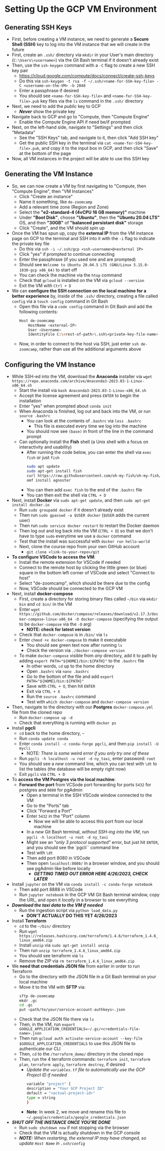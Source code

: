 # Setting Up the GCP VM Environment


## Generating SSH Keys
- First, before creating a VM instance, we need to generate a **Secure Shell (SSH)** key to log into the VM instance that we will create in the future
- First, create an `.ssh/` directory via `mkdir` in your User's main directory (`C:\Users\<username>`) via the Git Bash terminal if it doesn't already exist
- Then, use the `ssh-keygen` command with a `-C` flag to create a new SSH key pair
    - https://cloud.google.com/compute/docs/connect/create-ssh-keys
    - Do this via `ssh-keygen -t rsa -f ~/.ssh/<name-for-SSH-key-file> -C <username-on-the-VM> -b 2048`
    - Enter a passphrase if desired
    - You should see `<name-for-SSH-key-file>` and `<name-for-SSH-key-file>.pub` key files via the `ls` command in the `.ssh/` directory
- Next, we need to add the *public* key to GCP
    - ***Never*** show the private key
- Navigate back to GCP and go to "Compute, then "Compute Engine"
    - Enable the Compute Engine API if need be/if prompted
- Next, on the left-hand side, navigate to "Settings" and then click "Metadata"
    - See the "SSH Keys" tab, and navigate to it, then click "Add SSH key"
    - Get the public SSH key in the terminal via `cat <name-for-SSH-key-file>.pub`, and copy it to the input box in GCP, and then click "Save" at the bottom of the page
- Now, all VM instances in the project will be able to use this SSH key


## Generating the VM Instance
- So, we can now create a VM by first navigating to "Compute, then "Compute Engine", then "VM Instances"
    - Click "Create an instance"
    - Name it something, like `de-zoomcamp`
    - Add a relevant time zone (Region and Zone)
    - Select the **"e2-standard-4 (4vCPU 16 GB memory)"** machine
    - Under **"Boot Disk"**, choose **"Ubuntu"**, then the **"Ubuntu 20.04 LTS"** OS, and then **"30GB"** of **"balanced persistant disk"** storage
    - Click "Create", and the VM should spin up
- Once the VM has spun up, copy the **external IP** from the VM instance page on GCP to the terminal and SSH into it with the `-i` flag to indicate the private key file
    - Do this via `ssh -i ~/.ssh/gcp <ssh-username>@<external IP>`
    - Click "yes" if prompted to continue connecting
    - Enter the passphrase (if you used one and are prompted)
    - Should see `Welcome to Ubuntu 20.04.5 LTS (GNU/Linux 5.15.0-1030-gcp x86_64)` to start off
    - You can check the machine via the `htop` command
    - Check that `gcloud` is installed on the VM via `gcloud --version`
    - Exit the VM with `Ctrl + D`
- We can **configure the SSH connection on the local machine for a better experience** by, inside of the `.ssh/` directory, creating a file called `config` via a `touch config` command in Git Bash
    - Open this file via a `code config` command in Git Bash and add the following contents:
        ```bash 
        Host de-zoomcamp
            HostName <external-IP>
            User <Username>
            IdentityFile C:\<rest-of-path>\.ssh\<private-key-file-name>
        ```
    - Now, in order to connect to the host via SSH, just enter `ssh de-zoomcamp`, rather than use all the additional arguments above


## Configuring the VM Instance
- While SSH-ed into the VM, download the **Anaconda** installer via `wget https://repo.anaconda.com/archive/Anaconda3-2023.03-1-Linux-x86_64.sh`
    - Start the install via `bash Anaconda3-2023.03-1-Linux-x86_64.sh`
    - Accept the license agreement and press `ENTER` to begin the installation
    - Enter "yes" when prompted about `conda init`
    - When Anaconda is finished, log out and back into the VM, *or* run `source .bashrc`
        - You can look at the contents of `.bashrc` via `less .bashrc`
            - This file is executed every time we log into the machine
        - You should now see `(base)` in front of the line in the command prompt
    - Can optionally install the **Fish** shell (a Unix shell with a focus on interactivity and usability)
        - After running the code below, you can enter the shell via `exec fish` or just `fish`
            ```bash
            sudo apt update
            sudo apt-get install fish
            curl https://raw.githubusercontent.com/oh-my-fish/oh-my-fish/master/bin/install | fish
            omf install agnoster
            ```            
        - You can then add `exec fish` to the end of the `.bashrc` file
        - You can then exit the shell via `CTRL + D`
- Next, install **Docker** via `sudo apt-get update`, and then `sudo apt-get install docker.io`
    - Run `sudo groupadd docker` if it doesn't already exist
    - Then run `sudo gpasswd -a $USER docker` (`$USER` adds the current user)
    - Then run `sudo service docker restart` to restart the Docker daemon
    - Then log out and log back into the VM (`CTRL + D`) so that we don't have to type `sudo` everytime we use a `docker` command
    - Test that the install was successful with `docker run hello-world`
    - Next, clone the course repo from your own GitHub account
        - `git clone <link-to-your-repo>/git`
- **To configure VSCode to access the VM**:
    - Install the remote extension for VSCode if needed
    - Connect to the remote host by clicking the little green (or blue) square in the bottom left corner of VSCode and select "Connect to host"
    - Select "de-zoomcamp", which should be there due to the config
    - Now, VSCode should be connected to the GCP VM
- Next, install **docker-compose**
    - First, create a directory for storing binary files called `~/bin` via `mkdir bin` and `cd bin/` in the VM
    - Enter `wget https://github.com/docker/compose/releases/download/v2.17.3/docker-compose-linux-x86_64 -O docker-compose` (specifying the output to be `docker-compose` via the `-O` arg)
        - **NOTE: check for latest version**
    - Check that `docker-compose` is in `/bin/` via `ls`
    - Enter `chmod +x docker-compose` to make it executable
        - You should see green text now after running `ls`
        - Check the version via `./docker-compose version`
    - To make `docker-compose` visible from *any* directory, add it to path by adding `export PATH="${HOME}/bin:${PATH}"` to the `.bashrc` file
        - In other words, `cd` up to the home directory
        - Open `.bashrc` via `nano .bashrc`
        - Go to the bottom of the file and add `export PATH="${HOME}/bin:${PATH}"`
        - Save with `CTRL + O`, then hit `ENTER`
        - Exit via `CTRL + X`
        - Run the `source .bashrc` command
        - Test with `which docker-compose` and `docker-compose version`
- Then, navigate to the directory with our **Postgres** `docker-compose.yml` file from the cloned repo
    - Run `docker-compose up -d`
    - Check that everything is running with `docker ps`
- Install **pgcli**
    - `cd` back to the home directory, `~`
    - Run `conda update conda`
    - Enter `conda install -c conda-forge pgcli`, and then `pip install -U mycli`
        - NOTE: *There is some weird error if you only try one of these*
    - Run `pgcli -h localhost -u root -d ny_taxi`, enter password: `root`
    - You should see a *new* command line, which you can test with `\dt` to list the tables (the database will be empty right now)
    - Exit `pgcli` via `CTRL + D`
- To **access the VM Postgres via the local machine**:
    - **Forward the port** from VCSode port forwarding for ports `5432` for postgres and `8080` for pgAdmin
        - Open a terminal in the SSH VSCode window connected to the VM
        - Go to the "Ports" tab
        - Click "Forward a Port"
        - Enter `5432` in the "Port" column
            - Now we will be able to access this port from our local machine
        - In a *new* Git Bash terminal, *without SSH-ing into the VM*, run `pgcli -h localhost -u root -d ny_taxi`
        - Might see an *"only 3 protocol supported"* error, but just hit `ENTER`, and you should see the `pgcli`` command line
        - Test with `\dt`
        - Then add port 8080 in VSCode
        - Then open `localhost:8080/` in a browser window, and you should see pgAdmin like before locally
            - ***GETTING TIMED OUT ERROR HERE 4/26/2023, CHECK LATER***
- Install `jupyter` on the VM via `conda install -c conda-forge notebook`
    - Then add port 8888 in VSCode
    - Run `jupyter notebook` in the GCP VM Git Bash terminal window, copy the URL, and open it *locally* in a browser to see everything
- ***Download the taxi data to the VM if needed***
    - Run the ingestion script via `python load_data.py` 
        - **DON'T ACTUALLY DO THIS YET 4/26/2023**
- Install **Terraform**
    - `cd` to the `~/bin/` directory
    - Run `wget https://releases.hashicorp.com/terraform/1.4.6/terraform_1.4.6_linux_amd64.zip`
    - Install `unzip` via `sudo apt-get install unzip`
    - Then run `unzip terraform_1.4.6_linux_amd64.zip`
    - You should see terraform via `ls`
    - Remove the ZIP via `rm terraform_1.4.6_linux_amd64.zip`
- We **need that credentials JSON file** from earlier in order to run Terraform
    - Go to the directory with the JSON file in a Git Bash terminal on your local machine
    - Move it to the VM with **SFTP** via:
        ```bash
        sftp de-zoomcamp
        mkdr .gc
        cd .gc
        put <path/to/your/service-account-authkeys>.json
        ```        
    - Check that the JSON file there via `ls`
    - Then, in the VM, run `export GOOGLE_APPLICATION_CREDENTIALS=~/.gc/<credentials-file-name>.json`
    - Then run `gcloud auth activate-service-account --key-file $GOOGLE_APPLICATION_CREDENTIALS` to use this JSON file to authenticate our CLI
    - Then, `cd` to the `/terraform_demo/` directory in the cloned repo
    - Then, run the 4 terraform commands: `terraform init`, `terraform plan`, `terraform apply`, `terraform destroy`, if desired
        - *Update the `variables.tf` file to automatically use the GCP Project ID if needed*
            ```bash
            variable "project" {
            description = "Your GCP Project ID"
            default = "<actual-project-id>"
            type = string
            }
            ```
        - **Note**: In week 2, we move and rename this file to `~/.google/credentials/google_credentials.json`
- ***SHUT OFF THE INSTANCE ONCE YOU'RE DONE***
    - Run `sudo shutdown now` if not stopping via the browser
    - Check that the VM is actually shutdown in the GCP console
    - ***NOTE:*** *When restarting, the external IP may have changed, so update `Host Name` in `.ssh/config`*